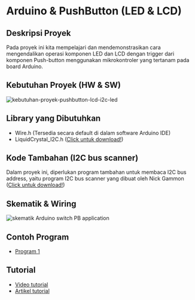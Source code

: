 # Arduino & PushButton (LED & LCD)

## Deskripsi Proyek
Pada proyek ini kita mempelajari dan mendemonstrasikan cara mengendalikan operasi komponen LED dan LCD  dengan trigger dari komponen Push-button menggunakan mikrokontroler yang tertanam pada board Arduino.

## Kebutuhan Proyek (HW & SW)
![kebutuhan-proyek-pushbutton-lcd-i2c-led](https://github.com/TaufiqSuyadhi/Belajar-Arduino-Basic/assets/11900221/4a6f7df5-3b93-4a45-8b11-4fdc1d92a93a)

## Library yang Dibutuhkan
- Wire.h (Tersedia secara default di dalam software Arduino IDE)
- LiquidCrystal_I2C.h ([Click untuk download!](https://www.arduinolibraries.info/libraries/liquid-crystal-i2-c))

## Kode Tambahan (I2C bus scanner)
Dalam proyek ini, diperlukan program tambahan untuk membaca I2C bus address, yaitu program I2C bus scanner yang dibuat oleh Nick Gammon ([Click untuk download!](https://gammon.com.au/forum/?id=10896&reply=6#reply6))

## Skematik & Wiring
![skematik Arduino switch PB application](https://github.com/TaufiqSuyadhi/Belajar-Arduino-Basic/assets/11900221/1b9d6455-6806-4fdb-bfd9-1c049d151e30)

## Contoh Program
- [Program 1](https://github.com/TaufiqSuyadhi/Belajar-Arduino-Basic/blob/main/4%20-%20Arduino%20-%20PushButton/pushButton_lcdi2c_led.ino)

## Tutorial
- [Video tutorial]()
- [Artikel tutorial]()
